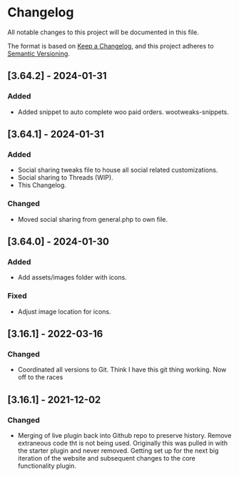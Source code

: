 # Changelog

All notable changes to this project will be documented in this file.

The format is based on [Keep a Changelog](https://keepachangelog.com/en/1.0.0/),
and this project adheres to [Semantic Versioning](https://semver.org/spec/v2.0.0.html).


## [3.64.2] - 2024-01-31

### Added
 - Added snippet to auto complete woo paid orders. wootweaks-snippets. 

## [3.64.1] - 2024-01-31

### Added

- Social sharing tweaks file to house all social related customizations. 
- Social sharing to Threads (WIP).
- This Changelog. 

### Changed

- Moved social sharing from general.php to own file. 

## [3.64.0] - 2024-01-30

### Added

- Add assets/images folder with icons.

### Fixed

- Adjust image location for icons. 

## [3.16.1] - 2022-03-16

### Changed

- Coordinated all versions to Git. Think I have this git thing working. Now off to the races

## [3.16.1] - 2021-12-02

### Changed

- Merging of live plugin back into Github repo to preserve history. Remove extraneous code tht is not being used. Originally this was pulled in with the starter plugin and never removed. Getting set up for the next big iteration of the website and subsequent changes to the core functionality plugin. 

